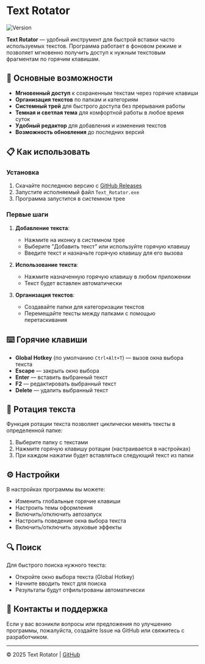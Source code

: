 # Text Rotator

![Version](https://img.shields.io/badge/version-1.0.4-blue)

**Text Rotator** — удобный инструмент для быстрой вставки часто используемых текстов. Программа работает в фоновом режиме и позволяет мгновенно получить доступ к нужным текстовым фрагментам по горячим клавишам.

## 🔑 Основные возможности

- **Мгновенный доступ** к сохраненным текстам через горячие клавиши
- **Организация текстов** по папкам и категориям
- **Системный трей** для быстрого доступа без прерывания работы
- **Темная и светлая тема** для комфортной работы в любое время суток
- **Удобный редактор** для добавления и изменения текстов
- **Возможность обновления** до последних версий

## 📋 Как использовать

### Установка

1. Скачайте последнюю версию с [GitHub Releases](https://github.com/rulled/Text_Rotator/releases)
2. Запустите исполняемый файл `Text_Rotator.exe`
3. Программа запустится в системном трее

### Первые шаги

1. **Добавление текста**:
   - Нажмите на иконку в системном трее
   - Выберите "Добавить текст" или используйте горячую клавишу
   - Введите текст и назначьте горячую клавишу для его вызова

2. **Использование текста**:
   - Нажмите назначенную горячую клавишу в любом приложении
   - Текст будет вставлен автоматически

3. **Организация текстов**:
   - Создавайте папки для категоризации текстов
   - Перемещайте тексты между папками с помощью перетаскивания

## ⌨️ Горячие клавиши

- **Global Hotkey** (по умолчанию `Ctrl+Alt+T`) — вызов окна выбора текста
- **Escape** — закрыть окно выбора
- **Enter** — вставить выбранный текст
- **F2** — редактировать выбранный текст
- **Delete** — удалить выбранный текст

## 🔄 Ротация текста

Функция ротации текста позволяет циклически менять тексты в определенной папке:

1. Выберите папку с текстами
2. Нажмите горячую клавишу ротации (настраивается в настройках)
3. При каждом нажатии будет вставляться следующий текст из папки

## ⚙️ Настройки

В настройках программы вы можете:

- Изменить глобальные горячие клавиши
- Настроить темы оформления
- Включить/отключить автозапуск
- Настроить поведение окна выбора текста
- Включить/отключить звуковые эффекты

## 🔍 Поиск

Для быстрого поиска нужного текста:
- Откройте окно выбора текста (Global Hotkey)
- Начните вводить текст для поиска
- Результаты будут отфильтрованы автоматически

## 📱 Контакты и поддержка

Если у вас возникли вопросы или предложения по улучшению программы, пожалуйста, создайте Issue на GitHub или свяжитесь с разработчиком.

---

© 2025 Text Rotator | [GitHub](https://github.com/rulled/Text_Rotator)

